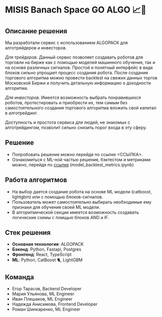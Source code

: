 # MISIS Banach Space GO ALGO 📈🤖

## Описание решения
Мы разработали сервис с использованием ALGOPACK для алготрейдеров и инвесторов. 

*Для трейдеров*. Данный сервис позволяет создавать роботов для торговли на бирже как с помощью моделей машинного обучения, так и на основе различных сигналов. Простой и понятный интерфейс в виде блоков сильно упрощает процесс создания робота. После создания торгового алгоритма можно провести backtest на свежих данных торгов Московской Биржи и получить детальную информацию о доходности алгоритма. 

*Для инвесторов*. Имеется возможность выбрать понравившихся роботов, протестировать и приобрести их, тем самым без самостоятельного создания торгового алгоритма вложить свой капитал в алготрейдинг. 

Доступность и простота сервиса для людей, не знакомых с алготрейдингом, позволит сильно снизить порог входа в эту сферу.

## Решение

- Попробовать решение можно перейдя по ссылке <ССЫЛКА>.
- Ознакомиться с ML-ной частью решения, бэктестом и метриками можно, перейдя по [ссылке](https://drive.google.com/drive/folders/1Wfvfvy2mr8EGsSFTHDWb87Zifk3EZQo1) (model_backtest_metrics.ipynb)

## Работа алгоритмов
- На выбор дается создание робота на основе ML модели (catboost, lightgbm) или с помощью блоков-сигналов.
- Пользователь может самостоятельно выбирать необходимые ему признаки для обучения своей ML модели.
- В алгоритмической секции имеется возможность создавать логические схемы с помщью блоков AND и IF.

## Стек решения

- __Основная технология__: ALGOPACK
- __Бэкенд__: Python, Fastapi, Postgres
- __Фронтенд__: React, TypeScript
- __ML__: Python, CatBoost 🐈, LightGBM

## Команда

- Егор Тарасов, Backend Developer
- Мария Ульянова, ML Engineer
- Иван Плешаков, ML Engineer
- Надежда Анисимова, Frontend Developer
- Роман Шинкаренко, ML Engineer
